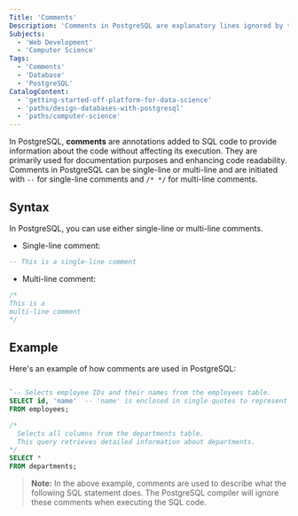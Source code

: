 ```yaml
---
Title: 'Comments'
Description: 'Comments in PostgreSQL are explanatory lines ignored by the compiler, enhancing code clarity and maintenance.'
Subjects:
  - 'Web Development'
  - 'Computer Science'
Tags:
  - 'Comments'
  - 'Database'
  - 'PostgreSQL'
CatalogContent:
  - 'getting-started-off-platform-for-data-science'
  - 'paths/design-databases-with-postgresql'
  - 'paths/computer-science'
---
```


In PostgreSQL, **comments** are annotations added to SQL code to provide information about the code without affecting its execution. They are primarily used for documentation purposes and enhancing code readability. Comments in PostgreSQL can be single-line or multi-line and are initiated with `--` for single-line comments and `/* */` for multi-line comments.  

## Syntax

In PostgreSQL, you can use either single-line or multi-line comments.

- Single-line comment:

```sql
-- This is a single-line comment
```

- Multi-line comment:

```sql
/*
This is a
multi-line comment
*/
```

## Example

Here's an example of how comments are used in PostgreSQL:

```sql

`-- Selects employee IDs and their names from the employees table.
SELECT id, 'name'  -- 'name' is enclosed in single quotes to represent a string literal
FROM employees; 

/*
  Selects all columns from the departments table.
  This query retrieves detailed information about departments.
*/
SELECT *
FROM departments;
```

> **Note:** In the above example, comments are used to describe what the following SQL statement does. The PostgreSQL compiler will ignore these comments when executing the SQL code.
